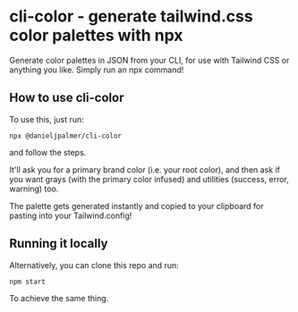 # cli-color - generate tailwind.css color palettes with npx
Generate color palettes in JSON from your CLI, for use with Tailwind CSS or anything you like. Simply run an npx command!

## How to use cli-color

To use this, just run:

```
npx @danieljpalmer/cli-color
```

and follow the steps.

It'll ask you for a primary brand color (i.e. your root color), and then ask if you want grays (with the primary color infused) and utilities (success, error, warning) too.

The palette gets generated instantly and copied to your clipboard for pasting into your Tailwind.config!

## Running it locally

Alternatively, you can clone this repo and run:

```
npm start
```

To achieve the same thing.
